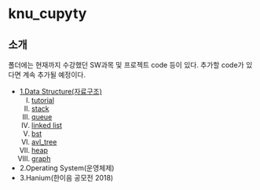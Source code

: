 # knu_cupyty
## 소개
폴더에는 현재까지 수강했던 SW과목 및 프로젝트 code 등이 있다. 추가할 code가 있다면 계속 추가될 예정이다.
<ul>
      <li><a href="#data">1.Data Structure(자료구조)</a>
            <ol type="I">
                  <li><a href="#tutorial">tutorial</a></li>
                  <li><a href="#stack">stack</a></li>
                  <li><a href="#queue">queue</a></li>
                  <li><a href="#llist">linked list</a></li>
                  <li><a href="#bst">bst</a></li>
                  <li><a href="#avl">avl_tree</a></li>
                  <li><a href="#heap">heap</a></li>
                  <li><a href="#graph">graph</a></li>
            </ol>
      </li>
      <li>2.Operating System(운영체제)</li>
      <li>3.Hanium(한이음 공모전 2018)</li>
</ul>
